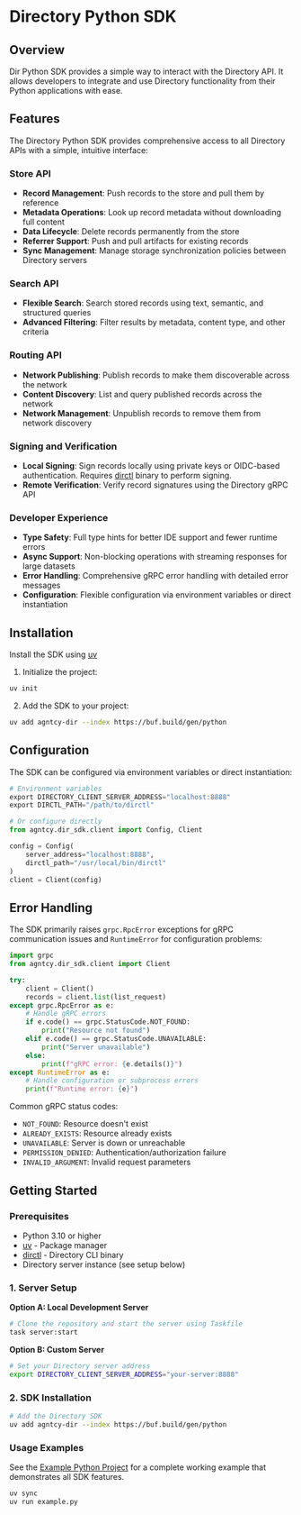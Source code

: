 # Directory Python SDK

## Overview

Dir Python SDK provides a simple way to interact with the Directory API.
It allows developers to integrate and use Directory functionality from their Python applications with ease.

## Features

The Directory Python SDK provides comprehensive access to all Directory APIs with a simple, intuitive interface:

### **Store API**
- **Record Management**: Push records to the store and pull them by reference
- **Metadata Operations**: Look up record metadata without downloading full content
- **Data Lifecycle**: Delete records permanently from the store
- **Referrer Support**: Push and pull artifacts for existing records
- **Sync Management**: Manage storage synchronization policies between Directory servers

### **Search API**
- **Flexible Search**: Search stored records using text, semantic, and structured queries
- **Advanced Filtering**: Filter results by metadata, content type, and other criteria

### **Routing API**
- **Network Publishing**: Publish records to make them discoverable across the network
- **Content Discovery**: List and query published records across the network
- **Network Management**: Unpublish records to remove them from network discovery

### **Signing and Verification**
- **Local Signing**: Sign records locally using private keys or OIDC-based authentication. 
Requires [dirctl](https://github.com/agntcy/dir/releases) binary to perform signing.
- **Remote Verification**: Verify record signatures using the Directory gRPC API

### **Developer Experience**
- **Type Safety**: Full type hints for better IDE support and fewer runtime errors
- **Async Support**: Non-blocking operations with streaming responses for large datasets
- **Error Handling**: Comprehensive gRPC error handling with detailed error messages
- **Configuration**: Flexible configuration via environment variables or direct instantiation

## Installation

Install the SDK using [uv](https://github.com/astral-sh/uv)

1. Initialize the project:
```bash
uv init
```

2. Add the SDK to your project:
```bash
uv add agntcy-dir --index https://buf.build/gen/python
```

## Configuration

The SDK can be configured via environment variables or direct instantiation:

```python
# Environment variables
export DIRECTORY_CLIENT_SERVER_ADDRESS="localhost:8888"
export DIRCTL_PATH="/path/to/dirctl"

# Or configure directly
from agntcy.dir_sdk.client import Config, Client

config = Config(
    server_address="localhost:8888",
    dirctl_path="/usr/local/bin/dirctl"
)
client = Client(config)
```

## Error Handling

The SDK primarily raises `grpc.RpcError` exceptions for gRPC communication issues and `RuntimeError` for configuration problems:

```python
import grpc
from agntcy.dir_sdk.client import Client

try:
    client = Client()
    records = client.list(list_request)
except grpc.RpcError as e:
    # Handle gRPC errors
    if e.code() == grpc.StatusCode.NOT_FOUND:
        print("Resource not found")
    elif e.code() == grpc.StatusCode.UNAVAILABLE:
        print("Server unavailable")
    else:
        print(f"gRPC error: {e.details()}")
except RuntimeError as e:
    # Handle configuration or subprocess errors
    print(f"Runtime error: {e}")
```

Common gRPC status codes:
- `NOT_FOUND`: Resource doesn't exist
- `ALREADY_EXISTS`: Resource already exists
- `UNAVAILABLE`: Server is down or unreachable
- `PERMISSION_DENIED`: Authentication/authorization failure
- `INVALID_ARGUMENT`: Invalid request parameters


## Getting Started

### Prerequisites

- Python 3.10 or higher
- [uv](https://github.com/astral-sh/uv) - Package manager
- [dirctl](https://github.com/agntcy/dir/releases) - Directory CLI binary
- Directory server instance (see setup below)

### 1. Server Setup

**Option A: Local Development Server**

```bash
# Clone the repository and start the server using Taskfile
task server:start
```

**Option B: Custom Server**

```bash
# Set your Directory server address
export DIRECTORY_CLIENT_SERVER_ADDRESS="your-server:8888"
```

### 2. SDK Installation

```bash
# Add the Directory SDK
uv add agntcy-dir --index https://buf.build/gen/python
```

### Usage Examples

See the [Example Python Project](../examples/example-py/) for a complete working example that demonstrates all SDK features.

```bash
uv sync
uv run example.py
```
